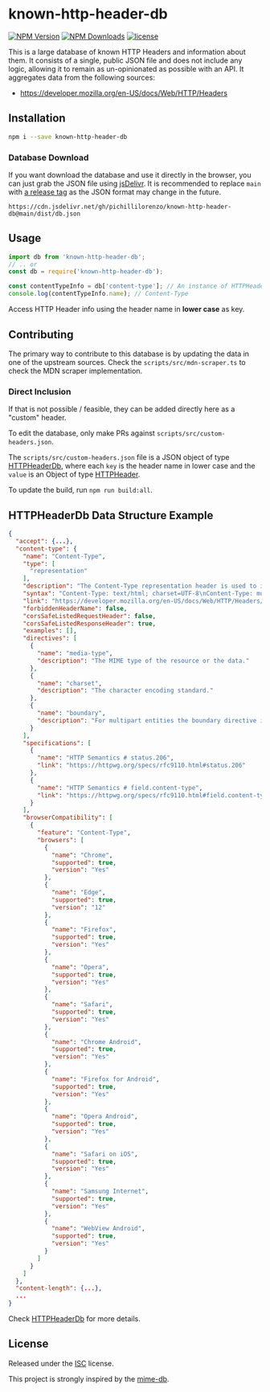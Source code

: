 # known-http-header-db

[![NPM Version][npm-version-image]][npm-url]
[![NPM Downloads][npm-downloads-image]][npm-url]
[![license](https://img.shields.io/github/license/pichillilorenzo/known-http-header-db)](/LICENSE)

This is a large database of known HTTP Headers and information about them. It consists of a single, public JSON file and does not include any logic, allowing it to remain as un-opinionated as possible with an API. It aggregates data from the following sources:

- https://developer.mozilla.org/en-US/docs/Web/HTTP/Headers

## Installation

```bash
npm i --save known-http-header-db
```

### Database Download

If you want download the database and use it directly in the browser, you can just grab the
JSON file using [jsDelivr](https://www.jsdelivr.com/). It is recommended to
replace `main` with [a release tag](https://github.com/pichillilorenzo/known-http-header-db/tags)
as the JSON format may change in the future.

```
https://cdn.jsdelivr.net/gh/pichillilorenzo/known-http-header-db@main/dist/db.json
```

## Usage

```js
import db from 'known-http-header-db';
// .. or
const db = require('known-http-header-db');

const contentTypeInfo = db['content-type']; // An instance of HTTPHeader
console.log(contentTypeInfo.name); // Content-Type
```

Access HTTP Header info using the header name in **lower case** as key.

## Contributing

The primary way to contribute to this database is by updating the data in one of the upstream sources.
Check the `scripts/src/mdn-scraper.ts` to check the MDN scraper implementation.

### Direct Inclusion

If that is not possible / feasible, they can be added directly here as a "custom" header.

To edit the database, only make PRs against `scripts/src/custom-headers.json`.

The `scripts/src/custom-headers.json` file is a JSON object of type [HTTPHeaderDb](https://pichillilorenzo.github.io/known-http-header-db/interfaces/HTTPHeaderDb.html), where each `key` is the header name in lower case and the `value`
is an Object of type [HTTPHeader](https://pichillilorenzo.github.io/known-http-header-db/interfaces/HTTPHeader.html).

To update the build, run `npm run build:all`.

## HTTPHeaderDb Data Structure Example

```json
{
  "accept": {...},
  "content-type": {
    "name": "Content-Type",
    "type": [
      "representation"
    ],
    "description": "The Content-Type representation header is used to indicate the original media type of the resource (prior to any content encoding applied for sending). In responses, a Content-Type header provides the client with the actual content type of the returned content. This header's value may be ignored, for example when browsers perform MIME sniffing; set the X-Content-Type-Options header value to nosniff to prevent this behavior. In requests, (such as POST or PUT), the client tells the server what type of data is actually sent.",
    "syntax": "Content-Type: text/html; charset=UTF-8\nContent-Type: multipart/form-data; boundary=something",
    "link": "https://developer.mozilla.org/en-US/docs/Web/HTTP/Headers/Content-Type",
    "forbiddenHeaderName": false,
    "corsSafeListedRequestHeader": false,
    "corsSafeListedResponseHeader": true,
    "examples": [],
    "directives": [
      {
        "name": "media-type",
        "description": "The MIME type of the resource or the data."
      },
      {
        "name": "charset",
        "description": "The character encoding standard."
      },
      {
        "name": "boundary",
        "description": "For multipart entities the boundary directive is required. The directive consists of 1 to 70 characters from a set of characters (and not ending with white space) known to be very robust through email gateways. It is used to encapsulate the boundaries of the multiple parts of the message. Often, the header boundary is prepended with two dashes and the final boundary has two dashes appended at the end."
      }
    ],
    "specifications": [
      {
        "name": "HTTP Semantics # status.206",
        "link": "https://httpwg.org/specs/rfc9110.html#status.206"
      },
      {
        "name": "HTTP Semantics # field.content-type",
        "link": "https://httpwg.org/specs/rfc9110.html#field.content-type"
      }
    ],
    "browserCompatibility": [
      {
        "feature": "Content-Type",
        "browsers": [
          {
            "name": "Chrome",
            "supported": true,
            "version": "Yes"
          },
          {
            "name": "Edge",
            "supported": true,
            "version": "12"
          },
          {
            "name": "Firefox",
            "supported": true,
            "version": "Yes"
          },
          {
            "name": "Opera",
            "supported": true,
            "version": "Yes"
          },
          {
            "name": "Safari",
            "supported": true,
            "version": "Yes"
          },
          {
            "name": "Chrome Android",
            "supported": true,
            "version": "Yes"
          },
          {
            "name": "Firefox for Android",
            "supported": true,
            "version": "Yes"
          },
          {
            "name": "Opera Android",
            "supported": true,
            "version": "Yes"
          },
          {
            "name": "Safari on iOS",
            "supported": true,
            "version": "Yes"
          },
          {
            "name": "Samsung Internet",
            "supported": true,
            "version": "Yes"
          },
          {
            "name": "WebView Android",
            "supported": true,
            "version": "Yes"
          }
        ]
      }
    ]
  },
  "content-length": {...},
  ...
}
```

Check [HTTPHeaderDb](https://pichillilorenzo.github.io/known-http-header-db/interfaces/HTTPHeaderDb.html) for more details.

## License

Released under the [ISC](/LICENSE) license.

This project is strongly inspired by the [mime-db](https://github.com/jshttp/mime-db).

[npm-downloads-image]: https://badgen.net/npm/dm/known-http-header-db
[npm-url]: https://npmjs.org/package/known-http-header-db
[npm-version-image]: https://badgen.net/npm/v/known-http-header-db
